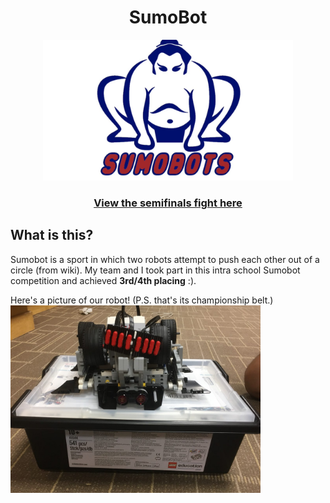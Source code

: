 <h1 align="center"> SumoBot </h1>

<div align="center">
  <img src="/sumobot-logo.jpeg" width="400"/>
  <h3>
      <a href="https://photos.google.com/share/AF1QipN3Tve0Ix9-0DdKPMrvVjP3PE_MZCFbupeB6kJO78tFVs-S-5gLRB1nqUL08iCGvg?key=RFBVU1htMWJNU0FfX1VpTU02VVZtUElGdko4V19R">View the semifinals fight here</a>
  </h3>
</div>

## What is this?
Sumobot is a sport in which two robots attempt to push each other out of a circle (from wiki). My team and I took part in this intra school Sumobot competition and achieved **3rd/4th placing** :). </br>

Here's a picture of our robot! (P.S. that's its championship belt.) </br>
<img src="Sumobot.jpg" width="400"/>




